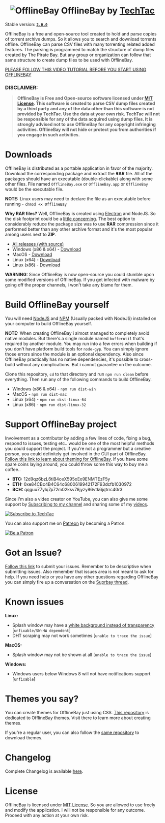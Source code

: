 <h1 align="center">
  <br>
<img src="https://preview.ibb.co/iBeasd/banner_logo.png" alt="OfflineBay">
OfflineBay by <a href="https://www.youtube.com/c/techtac">TechTac</a>
</h1>

Stable version: [**`2.0.0`**](#Release)

OfflineBay is a free and open-source tool created to hold and parse copies of torrent archive dumps. So it allows you to search and download torrents offline. OfflineBay can parse CSV files with many torrenting related added features. The parsing is programmed to match the structure of dump files created by The Pirate Bay. But any group or organization can follow that same structure to create dump files to be used with OfflineBay.

[PLEASE FOLLOW THIS VIDEO TUTORIAL BEFORE YOU START USING OFFLINEBAY](#VIDEO)

### DISCLAIMER:
> **OfflineBay is Free and Open-source software licensed under [MIT License](LICENSE). This software is created to parse CSV dump files created by a third party and any of the data other than this software is not provided by TechTac. Use the data at your own risk. TechTac will not be responsible for any of the data acquired using dump files. It is strongly advised not to use OfflineBay for any copyright infringing activities. OfflineBay will not hide or protect you from authorities if you engage in such activities.**


# Downloads

OfflineBay is distributed as a portable application in favor of the majority. Download the corresponding package and extract the **RAR** file. All of the packages should have an executable (double-clickable) along with some other files. File named `OfflineBay.exe` or `OfflineBay.app` or `OfflineBay` would be the executable file.

**NOTE:** Linux users may need to declare the file as an executable before running - `chmod +x OfflineBay`

**Why RAR files?**
Well, OfflineBay is created using [Electron](https://electronjs.org) and NodeJS. So the disk footprint could be a [little concerning](https://github.com/electron/electron/issues/2003). The best option to considerably reduce the package size was to use **RAR** compression since it performed better than any other archive format and it's the most popular among users next to **ZIP**.

 - [All releases (with source)](#Release)
 - Windows (x86 & x64) - [Download](#DL)
 - MacOS - [Download](#DL)
 - Linux (x64) - [Download](#DL)
 - Linux (x86) - [Download](#DL)

**WARNING:** Since OfflineBay is now open-source you could stumble upon some modified versions of OfflineBay. If you get infected with malware by going off the proper channels, i won't take any blame for them.

# Build OfflineBay yourself

You will need [NodeJS](https://nodejs.org) and [NPM](https://www.npmjs.com/) (Usually packed with NodeJS) installed on your computer to build OfflineBay yourself.

**NOTE:** When creating OfflineBay i almost managed to completely avoid native modules. But there's a single module named `bufferutil` that's required by another module. You may run into a few errors when building if you don't have platform build tools for `node-gyp`. You can simply ignore those errors since the module is an optional dependency. Also since OfflineBay practically has no native dependencies, it's possible to cross-build without any complications. But i cannot guarantee on the outcome.

Clone this repository, `cd` to that directory and run `npm run clean` before everything. Then run any of  the following commands to build OfflineBay.

 - Windows (x86 & x64) - `npm run dist-win`
 - MacOS - `npm run dist-mac`
 - Linux (x64) - `npm run dist-linux-64`
 - Linux (x86) - `npm run dist-linux-32`

# Support OfflineBay project

Involvement as a contributor by adding a few lines of code, fixing a bug, respond to issues, testing etc.. would be one of the most helpful methods you could support the project. If you're not a programmer but a creative person, you could definitely get involved in the GUI part of OfflineBay. [Follow this link to learn about theming for OfflineBay](#Themes).
If you have some spare coins laying around, you could throw some this way to buy me a coffee..

 - **BTC:** 12d9qz6bzL6tiB4oeX595oEo9ENMTEzF5y
 - **ETH:** 0xe84CBc4B4C64c6800619942172F93dcfb1030972
 - **BCH:** qqguu77ylq7p72m02ksv78jyzy86vtk6jqtrrc40r3

Since i'm also a video creator on YouTube, you can also give me some support by [Subscribing to my channel](https://www.youtube.com/c/techtac?sub_confirmation=1) and sharing some of my [videos](https://www.youtube.com/c/techtac/videos).

<a href="https://www.youtube.com/c/techtac?sub_confirmation=1"><img src="https://image.ibb.co/ct1idJ/yt_sub.png" alt="Subscribe to TechTac" border="0"></a>

You can also support me on [Patreon](https://www.patreon.com/techtac) by becoming a Patron.

<a href="https://www.patreon.com/techtac"><img src="https://image.ibb.co/iXg25y/patreon.png" alt="Be a Patron" border="0"></a>

# Got an Issue?

[Follow this link](#Issues) to submit your issues. Remember to be descriptive when submitting issues. Also remember that issues area is not meant to ask for help. If you need help or you have any other questions regarding OfflineBay you can simply fire up a conversation on the [Suprbay thread](#Suprbay).
# Known issues

**Linux:**
 - Splash window may have a [white background instead of transparency](https://github.com/electron/electron/issues/2170) [`unfixable/SW-HW dependent`]
 - DHT scraping may not work sometimes [`unable to trace the issue`]

**MacOS:**
 - Splash window may not be shown at all [`unable to trace the issue`]

**Windows:**
 - Windows users below Windows 8 will not have notifications support [`unfixable`]

# Themes you say?

You can create themes for OfflineBay just using CSS. [This repository](#Themes) is dedicated to OfflineBay themes. Visit there to learn more about creating themes.

If you're a regular user, you can also follow the [same repository](#Themes) to download themes.

# Changelog

Complete Changelog is available [here](changelog.txt).

# License
OfflineBay is licensed under [MIT License](LICENSE). So you are allowed to use freely and modify the application. I will not be responsible for any outcome. Proceed with any action at your own risk.
